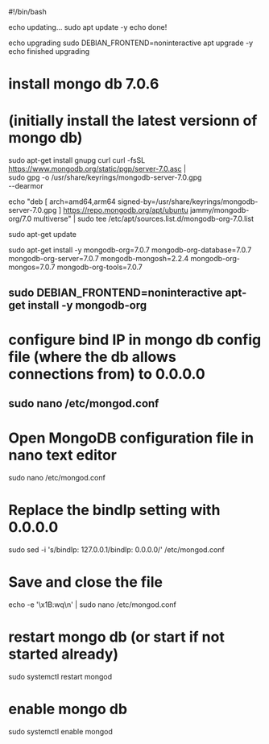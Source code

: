 #!/bin/bash

echo updating...
sudo apt update -y
echo done!

echo upgrading
sudo DEBIAN_FRONTEND=noninteractive apt upgrade -y
echo finished upgrading

# install mongo db 7.0.6
# (initially install the latest versionn of mongo db)

sudo apt-get install gnupg curl
curl -fsSL https://www.mongodb.org/static/pgp/server-7.0.asc | \
   sudo gpg -o /usr/share/keyrings/mongodb-server-7.0.gpg \
   --dearmor

echo "deb [ arch=amd64,arm64 signed-by=/usr/share/keyrings/mongodb-server-7.0.gpg ] https://repo.mongodb.org/apt/ubuntu jammy/mongodb-org/7.0 multiverse" | sudo tee /etc/apt/sources.list.d/mongodb-org-7.0.list

sudo apt-get update

sudo apt-get install -y mongodb-org=7.0.7 mongodb-org-database=7.0.7 mongodb-org-server=7.0.7 mongodb-mongosh=2.2.4 mongodb-org-mongos=7.0.7 mongodb-org-tools=7.0.7

## sudo DEBIAN_FRONTEND=noninteractive apt-get install -y mongodb-org

# configure bind IP in mongo db config file (where the db allows connections from) to 0.0.0.0

## sudo nano /etc/mongod.conf

# Open MongoDB configuration file in nano text editor
sudo nano /etc/mongod.conf

# Replace the bindIp setting with 0.0.0.0
sudo sed -i 's/bindIp: 127.0.0.1/bindIp: 0.0.0.0/' /etc/mongod.conf

# Save and close the file
echo -e '\x1B:wq\n' | sudo nano /etc/mongod.conf


# restart mongo db (or start if not started already)

sudo systemctl restart mongod

# enable mongo db

sudo systemctl enable mongod
